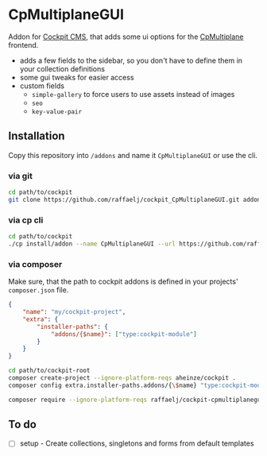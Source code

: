 # CpMultiplaneGUI


Addon for [Cockpit CMS][1], that adds some ui options for the [CpMultiplane][1] frontend.

* adds a few fields to the sidebar, so you don't have to define them in your collection definitions
* some gui tweaks for easier access
* custom fields
  * `simple-gallery` to force users to use assets instead of images
  * `seo`
  * `key-value-pair`

## Installation

Copy this repository into `/addons` and name it `CpMultiplaneGUI` or use the cli.

### via git

```bash
cd path/to/cockpit
git clone https://github.com/raffaelj/cockpit_CpMultiplaneGUI.git addons/CpMultiplaneGUI
```

### via cp cli

```bash
cd path/to/cockpit
./cp install/addon --name CpMultiplaneGUI --url https://github.com/raffaelj/cockpit_CpMultiplaneGUI/archive/master.zip
```

### via composer

Make sure, that the path to cockpit addons is defined in your projects' `composer.json` file.

```json
{
    "name": "my/cockpit-project",
    "extra": {
        "installer-paths": {
            "addons/{$name}": ["type:cockpit-module"]
        }
    }
}
```

```bash
cd path/to/cockpit-root
composer create-project --ignore-platform-reqs aheinze/cockpit .
composer config extra.installer-paths.addons/{\$name} "type:cockpit-module"

composer require --ignore-platform-reqs raffaelj/cockpit-cpmultiplanegui
```

## To do

* [ ] setup - Create collections, singletons and forms from default templates

[1]: https://github.com/agentejo/cockpit/
[2]: https://github.com/raffaelj/CpMultiplane
[3]: https://github.com/raffaelj/cockpit_CpMultiplaneBundle
